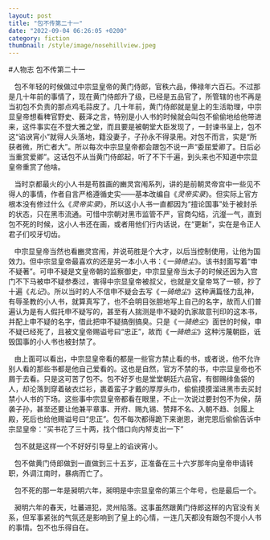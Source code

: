 ```yaml
---
layout: post
title: "包不传第二十一"
date: "2022-09-04 06:26:05 +0200"
category: fiction
thumbnail: /style/image/nosehillview.jpeg
---
```

#人物志 包不传第二十一

   包不年轻的时候做过中宗显皇帝的黄门侍郎，官秩六品，俸禄年六百石。不过那是几十年前的事情了，现在黄门侍郎升了级，已经是五品官了，所管辖的也不再是当初包不负责的那点鸡毛蒜皮了。几十年前，黄门侍郎就是皇上的生活助理，中宗显皇帝想看稗官野史、薮泽之言，特别是小人书的时候就会叫包不偷偷地给他带进来，这件事实在不登大雅之堂，而且要是被朝堂大臣发现了，一封谏书呈上，包不这“谄谀宵小”就得人头落地，籍没妻子，子孙永不得录用。对包不而言，实是“所获者微，所亡者大”。所以每次中宗显皇帝都会跟包不说一声“委屈爱卿了。日后必当重赏爱卿”。这话包不从当黄门侍郎起，听了不下千遍，到头来也不知道中宗显皇帝重赏了他啥。

   当时京都最火的小人书是苟胜画的豳灵宫闱系列，讲的是前朝灵帝宫中一些见不得人的事情，作者自言严格遵循史实——基本改编自《_灵帝实录_》。但实际上官方根本没有修过什么《_灵帝实录_》，所以这小人书一直都因为“擅论国事”处于被封杀的状态，只在黑市流通。可惜中宗朝对黑市监管不严，官商勾结，沆瀣一气，直到包不死的时候，这小人书还在画，或者用他们行内话说，在“更新”，实在是令正人君子们咬牙切齿。

   中宗显皇帝当然也看豳灵宫闱，并说苟胜是个大才，以后当控制使用，让他为国效力。但中宗显皇帝最喜欢的还是另一本小人书：《_一骑绝尘_》。该书封面写着“申不疑著”。可申不疑是文皇帝朝的监察御史，中宗显皇帝当太子的时候还因为入宫门不下马被申不疑参奏过，害得中宗显皇帝被叔父，也就是文皇帝骂了一顿，抄了十遍《_礼记_》。所以当时的人不信申不疑会去写《_一骑绝尘_》这种满篇怪力乱神，有辱圣教的小人书，就算真写了，也不会明目张胆地写上自己的名字，故而人们普遍认为是有人假托申不疑写的，甚至有人揣测是申不疑的仇家故意刊印的这本书，并配上申不疑的名字，借此把申不疑搞倒搞臭。只是《_一骑绝尘_》面世的时候，申不疑已经死了，且被文皇帝赐谥号曰“忠正”，故而《_一骑绝尘_》这种污蔑朝臣，诋毁国事的小人书也被封禁了。

   由上面可以看出，中宗显皇帝看的都是一些官方禁止看的书，或者说，他不允许别人看的那些书都是他自己爱看的。这也是自然，官方不禁的书，中宗显皇帝也不屑于去看。只是这可苦了包不。包不好歹也是堂堂朝廷六品官，有御赐绯鱼袋的人，却沦落到穿着破衣烂衫，裹着蛮子才戴的厚厚头巾，偷偷摸摸溜进黑市去买封禁小人书的下场。这些事中宗显皇帝都看在眼里，不止一次说过要封包不为侯，荫袭子孙，甚至还要让他兼平章事、开府、赐九锡、赞拜不名、入朝不趋、剑履上殿，死后也给他赐谥号曰“忠正”。包不每次都得跪下来谢恩，谢完恩后偷偷告诉中宗显皇帝：“买书花了三十两，找个借口向内帑支出一下”

   包不就是这样一个不好好引导皇上的谄谀宵小。

   包不做黄门侍郎做到一直做到三十五岁，正准备在三十六岁那年向皇帝申请转职，外调江南时，暴病而亡了。

   包不死的那一年是昶明六年，昶明是中宗显皇帝的第三个年号，也是最后一个。

   昶明六年的春天，吐蕃进犯，灵州陷落。这事虽然跟黄门侍郎这样的内官没有关系，但军事紧张的气氛还是影响到了皇上的心情，一连几天都没有跟包不提小人书的事情。包不也乐得自在。
